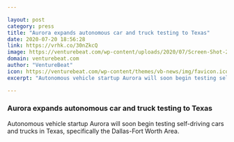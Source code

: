 ```yaml
---

layout: post
category: press
title: "Aurora expands autonomous car and truck testing to Texas"
date: 2020-07-20 18:56:28
link: https://vrhk.co/30nZkcQ
image: https://venturebeat.com/wp-content/uploads/2020/07/Screen-Shot-2020-07-17-at-8.08.11-AM-e1595008695650.png?w=1200&strip=all
domain: venturebeat.com
author: "VentureBeat"
icon: https://venturebeat.com/wp-content/themes/vb-news/img/favicon.ico
excerpt: "Autonomous vehicle startup Aurora will soon begin testing self-driving cars and trucks in Texas, specifically the Dallas-Fort Worth Area."

---
```


### Aurora expands autonomous car and truck testing to Texas

Autonomous vehicle startup Aurora will soon begin testing self-driving cars and trucks in Texas, specifically the Dallas-Fort Worth Area.